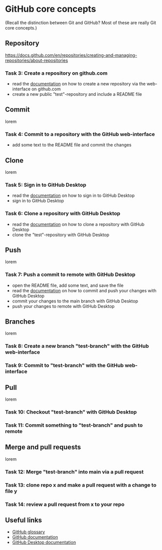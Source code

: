 # GitHub core concepts

(Recall the distinction between Git and GitHub? Most of these are really Git core concepts.)

## Repository

https://docs.github.com/en/repositories/creating-and-managing-repositories/about-repositories

### Task 3: Create a repository on github.com
- read the [documentation](https://docs.github.com/en/desktop/adding-and-cloning-repositories/cloning-and-forking-repositories-from-github-desktop#cloning-a-repository) on how to create a new repository via the web-interface on github.com
- create a new public "test"-repository and include a README file

## Commit

lorem

### Task 4: Commit to a repository with the GitHub web-interface
- add some text to the README file and commit the changes

## Clone

lorem

### Task 5: Sign in to GitHub Desktop
- read the [documentation](https://docs.github.com/en/desktop/adding-and-cloning-repositories/cloning-and-forking-repositories-from-github-desktop#cloning-a-repository) on how to sign in to GitHub Desktop
- sign in to GitHub Desktop

### Task 6: Clone a repository with GitHub Desktop
- read the [documentation](https://docs.github.com/en/desktop/adding-and-cloning-repositories/cloning-and-forking-repositories-from-github-desktop#cloning-a-repository) on how to clone a repository with GitHub Desktop
- clone the "test"-repository with GitHub Desktop

## Push

lorem

### Task 7: Push a commit to remote with GitHub Desktop
- open the README file, add some text, and save the file
- read the [documentation](https://docs.github.com/en/desktop/making-changes-in-a-branch/committing-and-reviewing-changes-to-your-project-in-github-desktop#write-a-commit-message-and-push-your-changes) on how to commit and push your changes with GitHub Desktop
- commit your changes to the main branch with GitHub Desktop
- push your changes to remote with GitHub Desktop

## Branches

lorem

### Task 8: Create a new branch "test-branch" with the GitHub web-interface

### Task 9: Commit to "test-branch" with the GitHub web-interface

## Pull

lorem

### Task 10: Checkout "test-branch" with GitHub Desktop

### Task 11: Commit something to "test-branch" and push to remote

## Merge and pull requests

lorem

### Task 12: Merge "test-branch" into main via a pull request

### Task 13: clone repo x and make a pull request with a change to file y

### Task 14: review a pull request from x to your repo

## Useful links

- [GitHub glossary](https://docs.github.com/en/get-started/learning-about-github/github-glossary#commit)
- [GitHub documentation](https://docs.github.com)
- [GitHub Desktop documentation](https://docs.github.com/en/desktop)
